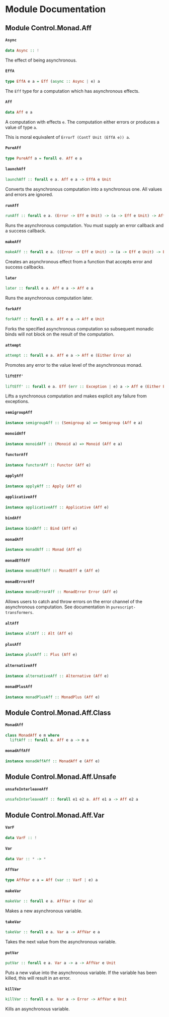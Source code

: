 # Module Documentation

## Module Control.Monad.Aff

#### `Async`

``` purescript
data Async :: !
```

The effect of being asynchronous.

#### `EffA`

``` purescript
type EffA e a = Eff (async :: Async | e) a
```

The `Eff` type for a computation which has asynchronous effects.

#### `Aff`

``` purescript
data Aff e a
```

A computation with effects `e`. The computation either errors or 
produces a value of type `a`.

This is moral equivalent of `ErrorT (ContT Unit (EffA e)) a`.

#### `PureAff`

``` purescript
type PureAff a = forall e. Aff e a
```


#### `launchAff`

``` purescript
launchAff :: forall e a. Aff e a -> EffA e Unit
```

Converts the asynchronous computation into a synchronous one. All values 
and errors are ignored.

#### `runAff`

``` purescript
runAff :: forall e a. (Error -> Eff e Unit) -> (a -> Eff e Unit) -> Aff e a -> EffA e Unit
```

Runs the asynchronous computation. You must supply an error callback and a 
success callback.

#### `makeAff`

``` purescript
makeAff :: forall e a. ((Error -> Eff e Unit) -> (a -> Eff e Unit) -> EffA e Unit) -> Aff e a
```

Creates an asynchronous effect from a function that accepts error and 
success callbacks.

#### `later`

``` purescript
later :: forall e a. Aff e a -> Aff e a
```

Runs the asynchronous computation later.

#### `forkAff`

``` purescript
forkAff :: forall e a. Aff e a -> Aff e Unit
```

Forks the specified asynchronous computation so subsequent monadic binds 
will not block on the result of the computation.

#### `attempt`

``` purescript
attempt :: forall e a. Aff e a -> Aff e (Either Error a)
```

Promotes any error to the value level of the asynchronous monad.

#### `liftEff'`

``` purescript
liftEff' :: forall e a. Eff (err :: Exception | e) a -> Aff e (Either Error a)
```

Lifts a synchronous computation and makes explicit any failure from exceptions.

#### `semigroupAff`

``` purescript
instance semigroupAff :: (Semigroup a) => Semigroup (Aff e a)
```


#### `monoidAff`

``` purescript
instance monoidAff :: (Monoid a) => Monoid (Aff e a)
```


#### `functorAff`

``` purescript
instance functorAff :: Functor (Aff e)
```


#### `applyAff`

``` purescript
instance applyAff :: Apply (Aff e)
```


#### `applicativeAff`

``` purescript
instance applicativeAff :: Applicative (Aff e)
```


#### `bindAff`

``` purescript
instance bindAff :: Bind (Aff e)
```


#### `monadAff`

``` purescript
instance monadAff :: Monad (Aff e)
```


#### `monadEffAff`

``` purescript
instance monadEffAff :: MonadEff e (Aff e)
```


#### `monadErrorAff`

``` purescript
instance monadErrorAff :: MonadError Error (Aff e)
```

Allows users to catch and throw errors on the error channel of the 
asynchronous computation. See documentation in `purescript-transformers`.

#### `altAff`

``` purescript
instance altAff :: Alt (Aff e)
```


#### `plusAff`

``` purescript
instance plusAff :: Plus (Aff e)
```


#### `alternativeAff`

``` purescript
instance alternativeAff :: Alternative (Aff e)
```


#### `monadPlusAff`

``` purescript
instance monadPlusAff :: MonadPlus (Aff e)
```



## Module Control.Monad.Aff.Class

#### `MonadAff`

``` purescript
class MonadAff e m where
  liftAff :: forall a. Aff e a -> m a
```


#### `monadAffAff`

``` purescript
instance monadAffAff :: MonadAff e (Aff e)
```



## Module Control.Monad.Aff.Unsafe

#### `unsafeInterleaveAff`

``` purescript
unsafeInterleaveAff :: forall e1 e2 a. Aff e1 a -> Aff e2 a
```



## Module Control.Monad.Aff.Var

#### `VarF`

``` purescript
data VarF :: !
```


#### `Var`

``` purescript
data Var :: * -> *
```


#### `AffVar`

``` purescript
type AffVar e a = Aff (var :: VarF | e) a
```


#### `makeVar`

``` purescript
makeVar :: forall e a. AffVar e (Var a)
```

Makes a new asynchronous variable.

#### `takeVar`

``` purescript
takeVar :: forall e a. Var a -> AffVar e a
```

Takes the next value from the asynchronous variable.

#### `putVar`

``` purescript
putVar :: forall e a. Var a -> a -> AffVar e Unit
```

Puts a new value into the asynchronous variable. If the variable has
been killed, this will result in an error.

#### `killVar`

``` purescript
killVar :: forall e a. Var a -> Error -> AffVar e Unit
```

Kills an asynchronous variable.